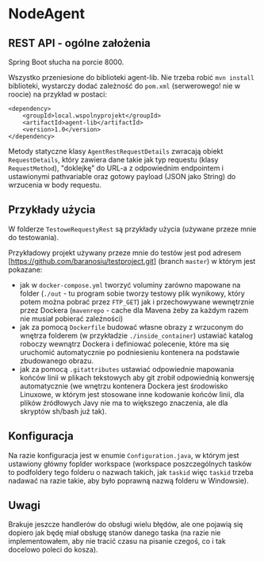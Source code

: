 # NodeAgent

## REST API - ogólne założenia
Spring Boot słucha na porcie 8000.

Wszystko przeniesione do biblioteki agent-lib. Nie trzeba robić `mvn install` biblioteki, wystarczy dodać zależność do `pom.xml` (serwerowego! nie w roocie) na przykład w postaci:
```
<dependency>
	<groupId>local.wspolnyprojekt</groupId>
	<artifactId>agent-lib</artifactId>
	<version>1.0</version>
</dependency>
```

Metody statyczne klasy `AgentRestRequestDetails` zwracają obiekt `RequestDetails`, który zawiera dane takie jak typ requestu (klasy `RequestMethod`),
"doklejkę" do URL-a z odpowiednim endpointem i ustawionymi pathvariable oraz gotowy payload (JSON jako String) do wrzucenia w body requestu.

## Przykłady użycia
W folderze `TestoweRequestyRest` są przykłady użycia (używane przeze mnie do testowania).

Przykładowy projekt używany przeze mnie do testów jest pod adresem [https://github.com/baranosiu/testproject.git] (branch `master`) w którym jest pokazane:
- jak w `docker-compose.yml` tworzyć voluminy zarówno mapowane na folder (`./out` - tu program sobie tworzy testowy plik wynikowy, który potem można pobrać przez `FTP_GET`) jak i przechowywane wewnętrznie przez Dockera
(`mavenrepo` - cache dla Mavena żeby za każdym razem nie musiał pobierać zależności)
- jak za pomocą `Dockerfile` budować własne obrazy z wrzuconym do wnętrza folderem (w przykładzie `./inside_container`) ustawiać katalog roboczy wewnątrz Dockera i definiować polecenie, które ma się uruchomić automatycznie po podniesieniu kontenera na podstawie zbudowanego obrazu.
- jak za pomocą `.gitattributes` ustawiać odpowiednie mapowania końców linii w plikach tekstowych aby git zrobił odpowiednią konwersję automatycznie (we wnętrzu kontenera Dockera jest środowisko Linuxowe, w którym jest stosowane inne kodowanie końców linii, dla plików źródłowych Javy nie ma to większego znaczenia, ale dla skryptów sh/bash już tak).

## Konfiguracja
Na razie konfiguracja jest w enumie `Configuration.java`, w którym jest ustawiony główny foplder workspace (workspace poszczególnych tasków to podfoldery tego folderu o nazwach takich, jak `taskid`
więc `taskid` trzeba nadawać na razie takie, aby było poprawną nazwą folderu w Windowsie).

## Uwagi
Brakuje jeszcze handlerów do obsługi wielu błędów, ale one pojawią się dopiero jak będę miał obsługę stanów danego taska (na razie nie implementowałem, aby nie tracić czasu na pisanie czegoś, co i tak docelowo poleci do kosza).
